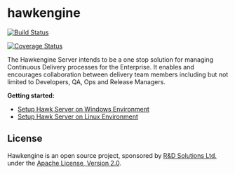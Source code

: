 # hawkengine
[![Build Status](https://travis-ci.org/rndsolutions/hawk.svg?branch=master)](https://travis-ci.org/rndsolutions/hawk)

[![Coverage Status](https://coveralls.io/repos/github/rndsolutions/hawk/badge.svg?branch=master)](https://coveralls.io/github/rndsolutions/hawk?branch=master)

The Hawkengine Server intends to be a one stop solution for managing Continuous Delivery processes for the Enterprise.  It  enables and encourages collaboration between delivery team members including but not limited to  Developers, QA, Ops and Release Managers.   

**Getting started:**
* [Setup Hawk Server on Windows Environment](https://github.com/rndsolutions/hawk/wiki/Setup-Hawk-Server-on-Windows-Environment)
* [Setup Hawk Server on Linux Environment](https://github.com/rndsolutions/hawk/wiki/Setup-Hawk-Server-on-Linux-(Ubuntu)-Environment#setup-hawk-server-on-linux-ubuntu-environment)

## License

Hawkengine is an open source project, sponsored by <a href="http://rnd-solutions.net/">R&D Solutions Ltd.</a> under the <a href="http://www.apache.org/licenses/LICENSE-2.0">Apache License, Version 2.0</a>.
